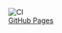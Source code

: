 ![CI](https://github.com/vymatvienko/store-func/actions/workflows/web.yml/badge.svg) <br />
[GitHub Pages](https://vymatvienko.github.io/store-func/)
